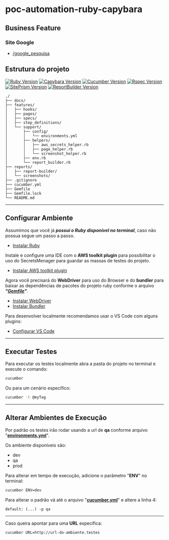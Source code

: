 [ruby-image]: https://img.shields.io/badge/ruby-2.7-red
[ruby-url]: https://www.ruby-lang.org/pt/
[cucumber-image]: https://img.shields.io/badge/cucumber-6.1.0-brightgreen
[cucumber-url]: https://cucumber.io/docs/installation/ruby/
[capybara-image]: https://img.shields.io/badge/capybara-3.35.3-purple
[capybara-url]: https://teamcapybara.github.io/capybara/
[rspec-image]: https://img.shields.io/badge/rspec-3.10.0-red
[rspec-url]: https://rspec.info/documentation/
[site_prism-image]: https://img.shields.io/badge/site_prism-3.7.1-black
[site_prism-url]: https://rdoc.info/gems/site_prism/frames
[report_builder-image]: https://img.shields.io/badge/report_builder-1.9-blue
[report_builder-url]: https://reportbuilder.rajatthareja.com/

# poc-automation-ruby-capybara

## Business Feature

### **Site Google**

- [/google_pesquisa](features/specs/google_pesquisa.feature)

## Estrutura do projeto

[![Ruby Version][ruby-image]][ruby-url]
[![Capybara Version][capybara-image]][capybara-url]
[![Cucumber Version][cucumber-image]][cucumber-url]
[![Rspec Version][rspec-image]][rspec-url]
[![SitePrism Version][site_prism-image]][site_prism-url]
[![ReportBuilder Version][report_builder-image]][report_builder-url]

```text
./
├── docs/
├── features/
│   ├── hooks/
│   ├── pages/
│   ├── specs/
│   ├── step_definitions/
│   └── support/
│       ├── config/
│       │   └── environments.yml
│       ├── helpers/
│       │   ├── aws_secrets_helper.rb
│       │   ├── page_helper.rb
│       │   └── screenshot_helper.rb
│       ├── env.rb
│       └── report_builder.rb
├── reports/
│   ├── report-builder/
│   └── screenshots/
├── .gitignore
├── cucumber.yml
├── Gemfile
├── Gemfile.lock
└── README.md
```

---

## Configurar Ambiente

Assumimos que você já ***possui o Ruby disponível no terminal***, caso não possua segue um passo a passo.

- [Instalar Ruby](docs/config-env/install-ruby.md)

Instale e configure uma IDE com o **AWS toolkit plugin** para possibilitar o uso do SecretsMenager para guardar as massas de testes do projeto.

- [Instalar AWS toolkit plugin](docs/config-env/install-aws-toolkit-plugin.md)
  
Agora você precisará do **WebDriver** para uso do Browser e do **bundler** para baixar as dependências de pacotes do projeto ruby conforme o arquivo ***"[Gemfile](Gemfile)"***.

- [Instalar WebDriver](docs/config-env/install-webdriver.md)
- [Instalar Bundler](docs/config-env/install-bundler.md)

Para desenvolver localmente recomendamos usar o VS Code com alguns plugins:

- [Configurar VS Code](docs/config-env/config-vscode.md)

---

## Executar Testes

Para executar os testes localmente abra a pasta do projeto no terminal e execute o comando:

```bash
cucumber
```

Ou para um cenário específico:

```bash
cucumber -t @myTag
```

---

## Alterar Ambientes de Execução

Por padrão os testes irão rodar usando a url de **qa** conforme arquivo "**[environments.yml](features/support/config/environments.yml)**".

Os ambiente disponíveis são:

- dev
- qa
- prod

Para alterar em tempo de execução, adicione o parâmetro "**ENV**" no terminal:

```bash
cucumber ENV=dev
```

Para alterar o padrão vá até o arquivo "**[cucumber.yml](cucumber.yml)**" e altere a linha 4:

```text
default: (...) -p qa
```

---
Caso queira apontar para uma **URL** específica:

```bash
cucumber URL=http://url-do-ambiente.testes
```
